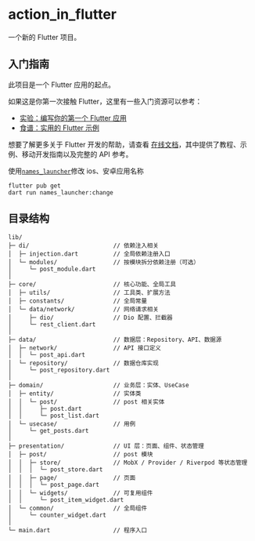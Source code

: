 # action_in_flutter

一个新的 Flutter 项目。

## 入门指南

此项目是一个 Flutter 应用的起点。

如果这是你第一次接触 Flutter，这里有一些入门资源可以参考：

* [实验：编写你的第一个 Flutter 应用](https://docs.flutter.dev/get-started/codelab)
* [食谱：实用的 Flutter 示例](https://docs.flutter.dev/cookbook)

想要了解更多关于 Flutter 开发的帮助，请查看
[在线文档](https://docs.flutter.dev/)，其中提供了教程、示例、移动开发指南以及完整的 API 参考。

使用[`names_launcher`](https://pub.dev/packages/names_launcher)修改 ios、安卓应用名称

```shell
flutter pub get
dart run names_launcher:change
```

## 目录结构

```
lib/
├─ di/                        // 依赖注入相关
│  ├─ injection.dart          // 全局依赖注册入口
│  └─ modules/                // 按模块拆分依赖注册（可选）
│     └─ post_module.dart
│
├─ core/                      // 核心功能、全局工具
│  ├─ utils/                  // 工具类、扩展方法
│  ├─ constants/              // 全局常量
│  └─ data/network/           // 网络请求相关
│     ├─ dio/                 // Dio 配置、拦截器
│     └─ rest_client.dart
│
├─ data/                      // 数据层：Repository、API、数据源
│  ├─ network/                // API 接口定义
│  │  └─ post_api.dart
│  └─ repository/             // 数据仓库实现
│     └─ post_repository.dart
│
├─ domain/                    // 业务层：实体、UseCase
│  ├─ entity/                 // 实体类
│  │  └─ post/                // post 相关实体
│  │     ├─ post.dart
│  │     └─ post_list.dart
│  └─ usecase/                // 用例
│     └─ get_posts.dart
│
├─ presentation/              // UI 层：页面、组件、状态管理
│  ├─ post/                   // post 模块
│  │  ├─ store/               // MobX / Provider / Riverpod 等状态管理
│  │  │  └─ post_store.dart
│  │  ├─ page/                // 页面
│  │  │  └─ post_page.dart
│  │  └─ widgets/             // 可复用组件
│  │     └─ post_item_widget.dart
│  └─ common/                 // 全局组件
│     └─ counter_widget.dart
│
└─ main.dart                  // 程序入口
```